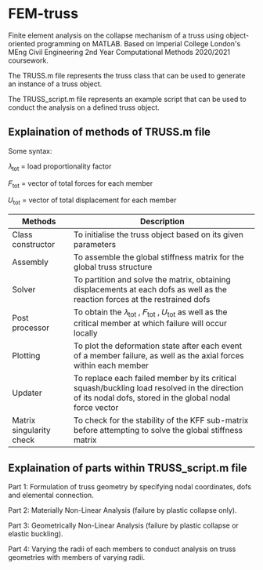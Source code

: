 # FEM-truss
Finite element analysis on the collapse mechanism of a truss using object-oriented programming on MATLAB. 
Based on Imperial College London's MEng Civil Engineering 2nd Year Computational Methods 2020/2021 coursework. 

The TRUSS.m file represents the truss class that can be used to generate an instance of a truss object.

The TRUSS_script.m file represents an example script that can be used to conduct the analysis on a defined truss object.

## Explaination of methods of TRUSS.m file

Some syntax:

𝜆<sub>tot</sub> = load proportionality factor

𝐹<sub>tot</sub> = vector of total forces for each member

𝑈<sub>tot</sub> = vector of total displacement for each member

| Methods | Description |
| ------------- | ------------- |
| Class constructor  | To initialise the truss object based on its given parameters |
| Assembly | To assemble the global stiffness matrix for the global truss structure  |
| Solver| To partition and solve the matrix, obtaining displacements at each dofs as well as the reaction forces at the restrained dofs  |
| Post processor| To obtain the 𝜆<sub>tot</sub> , 𝐹<sub>tot</sub> , 𝑈<sub>tot</sub> as well as the critical member at which failure will occur locally |
| Plotting | To plot the deformation state after each event of a member failure, as well as the axial forces within each member |
| Updater | To replace each failed member by its critical squash/buckling load resolved in the direction of its nodal dofs, stored in the global nodal force vector  |
| Matrix singularity check | To check for the stability of the KFF sub-matrix before attempting to solve the global stiffness matrix  |

## Explaination of parts within TRUSS_script.m file
Part 1: Formulation of truss geometry by specifying nodal coordinates, dofs and elemental connection.

Part 2: Materially Non-Linear Analysis (failure by plastic collapse only).

Part 3: Geometrically Non-Linear Analysis (failure by plastic collapse or elastic buckling).

Part 4: Varying the radii of each members to conduct analysis on truss geometries with members of varying radii.
